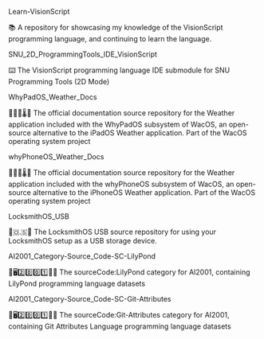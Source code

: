 
Learn-VisionScript

📚️ A repository for showcasing my knowledge of the VisionScript programming language, and continuing to learn the language.

SNU_2D_ProgrammingTools_IDE_VisionScript

⌨️ The VisionScript programming language IDE submodule for SNU Programming Tools (2D Mode) 

WhyPadOS_Weather_Docs

🍏️💾️📱️🌡️📖️ The official documentation source repository for the Weather application included with the WhyPadOS subsystem of WacOS, an open-source alternative to the iPadOS Weather application. Part of the WacOS operating system project

whyPhoneOS_Weather_Docs

🍏️💾️📱️🌡️📖️ The official documentation source repository for the Weather application included with the whyPhoneOS subsystem of WacOS, an open-source alternative to the iPhoneOS Weather application. Part of the WacOS operating system project

LocksmithOS_USB

🔐️🇴.🇸🔑️ The LocksmithOS USB source repository for using your LocksmithOS setup as a USB storage device.

AI2001_Category-Source_Code-SC-LilyPond

🧠️🖥️2️⃣️0️⃣️0️⃣️1️⃣️💾️📜️ The sourceCode:LilyPond category for AI2001, containing LilyPond programming language datasets

AI2001_Category-Source_Code-SC-Git-Attributes

🧠️🖥️2️⃣️0️⃣️0️⃣️1️⃣️💾️📜️ The sourceCode:Git-Attributes category for AI2001, containing Git Attributes Language programming language datasets

